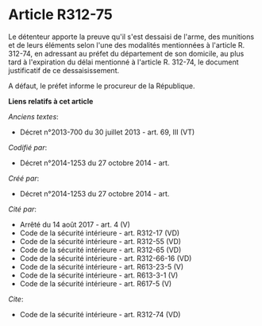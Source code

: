 # Article R312-75

Le détenteur apporte la preuve qu'il s'est dessaisi de l'arme, des munitions et de leurs éléments selon l'une des modalités
mentionnées à l'article R. 312-74, en adressant au préfet du département de son domicile, au plus tard à l'expiration du
délai mentionné à l'article R. 312-74, le document justificatif de ce dessaisissement. 

A défaut, le préfet informe le procureur de la République.

**Liens relatifs à cet article**

_Anciens textes_:

  - Décret n°2013-700 du 30 juillet 2013 - art. 69, III (VT)

_Codifié par_:

  - Décret n°2014-1253 du 27 octobre 2014 - art.

_Créé par_:

  - Décret n°2014-1253 du 27 octobre 2014 - art.

_Cité par_:

  - Arrêté du 14 août 2017 - art. 4 (V)
  - Code de la sécurité intérieure - art. R312-17 (VD)
  - Code de la sécurité intérieure - art. R312-55 (VD)
  - Code de la sécurité intérieure - art. R312-65 (VD)
  - Code de la sécurité intérieure - art. R312-66-16 (VD)
  - Code de la sécurité intérieure - art. R613-23-5 (V)
  - Code de la sécurité intérieure - art. R613-3-1 (V)
  - Code de la sécurité intérieure - art. R617-5 (V)

_Cite_:

  - Code de la sécurité intérieure - art. R312-74 (VD)
